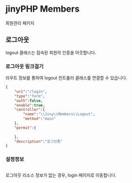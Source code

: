 # jinyPHP Members
회원관리 페키지

## 로그아웃
logout 클래스는 접속된 회원의 인증을 아웃합니다.

### 로그아웃 링크걸기
라우트 정보를 통하여 logout 컨트롤러 클래스를 연결할 수 있습니다.

```json
{
    "uri":"/login",
    "type":"form",
    "auth":false,
    "enable":true,
    "controller":{
        "name":"\\Jiny\\Members\\Logout",
        "method":"main"
    },
    "permit":{
        
    },
    "description":"로그인폼"
}
```


### 설정정보

```json
```

로그아웃 리소스 정보가 없는 경우,
login 페이지로 이동합니다.

